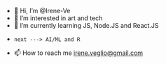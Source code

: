 - 👋 Hi, I’m @Irene-Ve
- 👀 I’m interested in art and tech
- 🌱 I’m currently learning JS, Node.JS and React.JS
-     next ---> AI/ML and R 
- 📫 How to reach me irene.veglio@gmail.com
